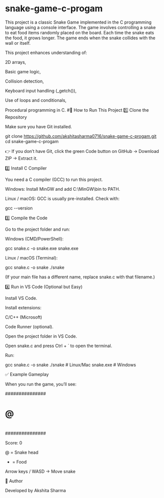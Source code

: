 # snake-game-c-progam
This project is a classic Snake Game implemented in the C programming language using a console interface. The game involves controlling a snake to eat food items randomly placed on the board. Each time the snake eats the food, it grows longer. The game ends when the snake collides with the wall or itself.

This project enhances understanding of:

2D arrays,

Basic game logic,

Collision detection,

Keyboard input handling (_getch()),

Use of loops and conditionals,

Procedural programming in C.
#🚀 How to Run This Project
1️⃣ Clone the Repository

Make sure you have Git installed.

git clone https://github.com/akshitasharma0716/snake-game-c-progam.git
cd snake-game-c-progam


👉 If you don’t have Git, click the green Code button on GitHub → Download ZIP → Extract it.

2️⃣ Install C Compiler

You need a C compiler (GCC) to run this project.

Windows: Install MinGW and add C:\MinGW\bin to PATH.

Linux / macOS: GCC is usually pre-installed. Check with:

gcc --version

3️⃣ Compile the Code

Go to the project folder and run:

Windows (CMD/PowerShell):

gcc snake.c -o snake.exe
snake.exe


Linux / macOS (Terminal):

gcc snake.c -o snake
./snake


(If your main file has a different name, replace snake.c with that filename.)

4️⃣ Run in VS Code (Optional but Easy)

Install VS Code.

Install extensions:

C/C++ (Microsoft)

Code Runner (optional).

Open the project folder in VS Code.

Open snake.c and press Ctrl + ` to open the terminal.

Run:

gcc snake.c -o snake
./snake   # Linux/Mac
snake.exe # Windows

✅ Example Gameplay

When you run the game, you’ll see:

###############
#             #
#    @        #
#             #
###############

Score: 0


@ = Snake head

* = Food

Arrow keys / WASD → Move snake

📌 Author

Developed by Akshita Sharma
